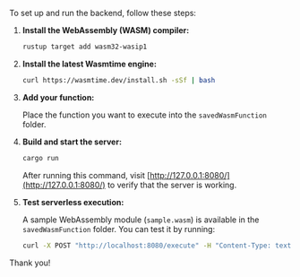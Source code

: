 To set up and run the backend, follow these steps:

1. **Install the WebAssembly (WASM) compiler:**

   ```sh
   rustup target add wasm32-wasip1
   ```

2. **Install the latest Wasmtime engine:**

   ```sh
   curl https://wasmtime.dev/install.sh -sSf | bash
   ```

3. **Add your function:**

   Place the function you want to execute into the `savedWasmFunction` folder.

4. **Build and start the server:**

   ```sh
   cargo run
   ```

   After running this command, visit [http://127.0.0.1:8080/](http://127.0.0.1:8080/) to verify that the server is working.

5. **Test serverless execution:**

   A sample WebAssembly module (`sample.wasm`) is available in the `savedWasmFunction` folder. You can test it by running:

   ```sh
   curl -X POST "http://localhost:8080/execute" -H "Content-Type: text/plain" -d "sample.wasm"
   ```

Thank you! 
